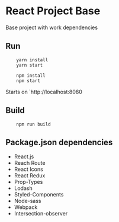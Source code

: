 # React Project Base

Base project with work dependencies


## Run
```
    yarn install
    yarn start
```

```
    npm install
    npm start
```
Starts on `http://localhost:8080

## Build
```
    npm run build
```

## Package.json dependencies
* React.js
* Reach Route
* React Icons
* React Redux
* Prop-Types
* Lodash
* Styled-Components
* Node-sass
* Webpack
* Intersection-observer

